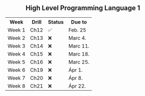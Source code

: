 
<h2 align="center"> High Level Programming Language 1 </h2>

<div align="center">
<table>
<tr>
	<th>Week</th>
	<th>Drill</th>
	<th>Status</th>
	<th>Due to</th>
</tr>
<tr>
	<td>Week 1</td>
	<td>Ch12</td>
	<td>✅</td>
	<td>Feb. 25</td>
</tr>
<tr>
	<td>Week 2</td>
	<td>Ch13</td>
	<td>❌</td>
	<td>Marc 4.</td>
</tr>
<tr>
	<td>Week 3</td>
	<td>Ch14</td>
	<td>❌</td>
	<td>Marc 11.</td>
</tr>
<tr>
	<td>Week 4</td>
	<td>Ch15</td>
	<td>❌</td>
	<td>Marc 18.</td>
</tr>
<tr>
	<td>Week 5</td>
	<td>Ch16</td>
	<td>❌</td>
	<td>Marc 25.</td>
</tr>
<tr>
	<td>Week 6</td>
	<td>Ch19</td>
	<td>❌</td>
	<td>Ápr 1.</td>
</tr>
<tr>
	<td>Week 7</td>
	<td>Ch20</td>
	<td>❌</td>
	<td>Ápr 8.</td>
</tr>
<tr>
	<td>Week 8</td>
	<td>Ch21</td>
	<td>❌</td>
	<td>Ápr 22.</td>
</tr>
</table>
</div>